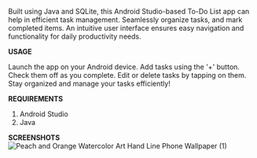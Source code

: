 
Built using Java and SQLite, this Android Studio-based To-Do List app can help in efficient task management. Seamlessly organize tasks, and mark completed items. An intuitive user interface ensures easy navigation and functionality for daily productivity needs.

**USAGE**

Launch the app on your Android device.
Add tasks using the '+' button.
Check them off as you complete.
Edit or delete tasks by tapping on them.
Stay organized and manage your tasks efficiently!

**REQUIREMENTS**
1. Android Studio
2. Java

**SCREENSHOTS**
![Peach and Orange Watercolor Art Hand Line Phone Wallpaper (1)](https://github.com/manvithapula/to-do-list-app/assets/113161233/adc4fafb-f45d-4c21-9666-062e360e539a)


